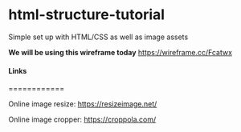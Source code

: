 # html-structure-tutorial

Simple set up with HTML/CSS as well as image assets 

**We will be using this wireframe today** https://wireframe.cc/Fcatwx

#### Links
============

Online image resize: https://resizeimage.net/

Online image cropper: https://croppola.com/


